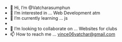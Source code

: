 - 👋 Hi, I’m @Vatcharasumphun
- 👀 I’m interested in ... Web Development atm
- 🌱 I’m currently learning ... js
- 
- 💞️ I’m looking to collaborate on ... Websites for clubs
- 📫 How to reach me ... vince06vatchar@gmail.com

<!---
Vatcharasumphun/Vatcharasumphun is a ✨ special ✨ repository because its `README.md` (this file) appears on your GitHub profile.
You can click the Preview link to take a look at your changes.
--->
